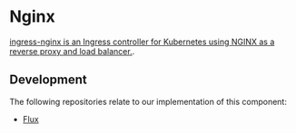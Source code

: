 # Nginx
[ingress-nginx is an Ingress controller for Kubernetes using NGINX as a reverse proxy and load balancer.](https://github.com/kubernetes/ingress-nginx).

## Development
The following repositories relate to our implementation of this component:
* [Flux](https://github.com/lsc-sde/iac-flux-nginx)